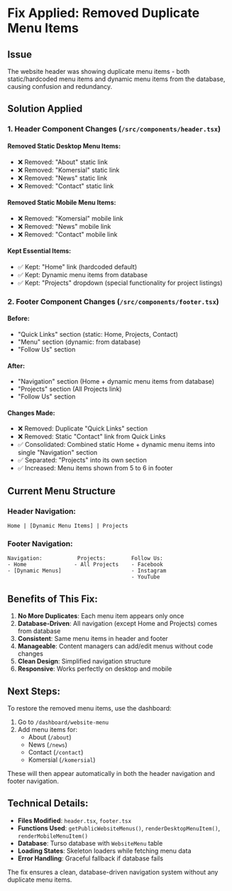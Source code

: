 # Fix Applied: Removed Duplicate Menu Items

## Issue

The website header was showing duplicate menu items - both static/hardcoded menu items and dynamic menu items from the database, causing confusion and redundancy.

## Solution Applied

### 1. Header Component Changes (`/src/components/header.tsx`)

#### Removed Static Desktop Menu Items:

- ❌ Removed: "About" static link
- ❌ Removed: "Komersial" static link
- ❌ Removed: "News" static link
- ❌ Removed: "Contact" static link

#### Removed Static Mobile Menu Items:

- ❌ Removed: "Komersial" mobile link
- ❌ Removed: "News" mobile link
- ❌ Removed: "Contact" mobile link

#### Kept Essential Items:

- ✅ Kept: "Home" link (hardcoded default)
- ✅ Kept: Dynamic menu items from database
- ✅ Kept: "Projects" dropdown (special functionality for project listings)

### 2. Footer Component Changes (`/src/components/footer.tsx`)

#### Before:

- "Quick Links" section (static: Home, Projects, Contact)
- "Menu" section (dynamic: from database)
- "Follow Us" section

#### After:

- "Navigation" section (Home + dynamic menu items from database)
- "Projects" section (All Projects link)
- "Follow Us" section

#### Changes Made:

- ❌ Removed: Duplicate "Quick Links" section
- ❌ Removed: Static "Contact" link from Quick Links
- ✅ Consolidated: Combined static Home + dynamic menu items into single "Navigation" section
- ✅ Separated: "Projects" into its own section
- ✅ Increased: Menu items shown from 5 to 6 in footer

## Current Menu Structure

### Header Navigation:

```
Home | [Dynamic Menu Items] | Projects
```

### Footer Navigation:

```
Navigation:           Projects:        Follow Us:
- Home               - All Projects    - Facebook
- [Dynamic Menus]                      - Instagram
                                       - YouTube
```

## Benefits of This Fix:

1. **No More Duplicates**: Each menu item appears only once
2. **Database-Driven**: All navigation (except Home and Projects) comes from database
3. **Consistent**: Same menu items in header and footer
4. **Manageable**: Content managers can add/edit menus without code changes
5. **Clean Design**: Simplified navigation structure
6. **Responsive**: Works perfectly on desktop and mobile

## Next Steps:

To restore the removed menu items, use the dashboard:

1. Go to `/dashboard/website-menu`
2. Add menu items for:
   - About (`/about`)
   - News (`/news`)
   - Contact (`/contact`)
   - Komersial (`/komersial`)

These will then appear automatically in both the header navigation and footer navigation.

## Technical Details:

- **Files Modified**: `header.tsx`, `footer.tsx`
- **Functions Used**: `getPublicWebsiteMenus()`, `renderDesktopMenuItem()`, `renderMobileMenuItem()`
- **Database**: Turso database with `WebsiteMenu` table
- **Loading States**: Skeleton loaders while fetching menu data
- **Error Handling**: Graceful fallback if database fails

The fix ensures a clean, database-driven navigation system without any duplicate menu items.
